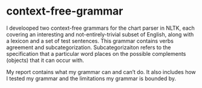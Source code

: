 # context-free-grammar

I develooped two context-free grammars for the chart parser in NLTK, each covering
an interesting and not-entirely-trivial subset of English, along with a lexicon and a set
of test sentences. This grammar contains verbs agreement and subcategorization. Subcategorizaiton refers to the specification that a particular word places on the possible complements (objects)
that it can occur with. 

My report contains what my grammar can and can’t do. It also includes how I tested my grammar and the limitations my grammar is bounded by. 
